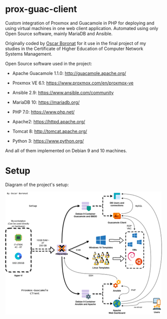# prox-guac-client

Custom integration of Proxmox and Guacamole in PHP for deploying and using virtual machines in one web client application.
Automated using only Open Source software, mainly MariaDB and Ansible.

Originally coded by [Oscar Boronat](https://github.com/osc3b/proxmox-guacamole-client) for it use in the final project of my studies in the Certificate of Higher Education of Computer Network Systems Management.

Open Source software used in the project:

- Apache Guacamole 1.1.0: http://guacamole.apache.org/

- Proxmox VE 6.1: https://www.proxmox.com/en/proxmox-ve

- Ansible 2.9: https://www.ansible.com/community

- MariaDB 10: https://mariadb.org/

- PHP 7.0: https://www.php.net/

- Apache2: https://httpd.apache.org/

- Tomcat 8: http://tomcat.apache.org/

- Python 3: https://www.python.org/

And all of them implemented on Debian 9 and 10 machines.

# Setup
Diagram of the project's setup:

![Image of the diagram](img/ProxmoxGuacamoleDiagram.png?raw=true)
